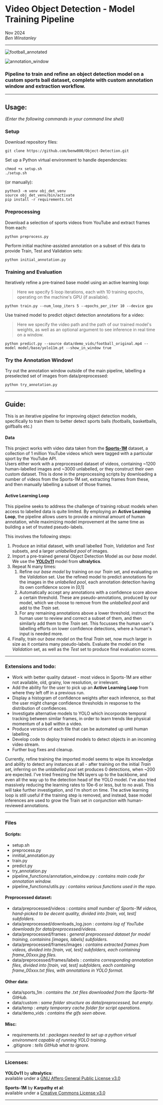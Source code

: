 # Video Object Detection - Model Training Pipeline

Nov 2024 \
*Ben Winstanley*

----

![football_annotated](https://github.com/benw000/Object-Detection/blob/dev/data/demo_vids/football_annotated.gif)

![annotation_window](https://github.com/benw000/Object-Detection/blob/dev/data/demo_vids/annotation_demo.gif)

### Pipeline to train and refine an object detection model on a custom sports ball dataset, complete with custom annotation window and extraction workflow.

----

## Usage:

*(Enter the following commands in your command line shell)*

### Setup
Download repository files: 
```
git clone https://github.com/benw000/Object-Detection.git
```

Set up a Python virtual environment to handle dependencies: 
```
chmod +x setup.sh
./setup.sh
```
(or manually):
```
python3 -m venv obj_det_venv
source obj_det_venv/bin/activate
pip install -r requirements.txt
```
### Preprocessing

Download a selection of sports videos from YouTube and extract frames from each:
```
python preprocess.py
``` 

Perform initial machine-assisted annotation on a subset of this data to provide Train, Test and Validation sets: 
```
python initial_annotation.py
```

### Training and Evaluation

Iteratively refine a pre-trained base model using an active learning loop:
> Here we specify 5 loop iterations, each with 10 training epochs, operating on the machine's GPU (if available).
```
python train.py --num_loop_iters 5 --epochs_per_iter 10 --device gpu
```
Use trained model to predict object detection annotations for a video:
> Here we specify the video path and the path of our trained model's weights, as well as an optional argument to see inference in real time on a window.
```
python predict.py --source data/demo_vids/football_original.mp4 --model model/base/yolo11m.pt --show_in_window true
```

### Try the Annotation Window!

Try out the annotation window outside of the main pipeline, labelling a preselected set of images from data/preprocessed:
```
python try_annotation.py
```

----

## Guide:

This is an iterative pipeline for improving object detection models, specifically to train them to better detect sports balls (footballs, basketballs, golfballs etc.)

#### Data
This project works with video data taken from the **[Sports-1M](https://github.com/gtoderici/sports-1m-dataset/tree/master)** dataset, a collection of 1 million YouTube videos which were tagged with a particular sport by the YouTube API. \
Users either work with a preprocessed dataset of videos, containing ~1200 human-labelled images and ~3000 unlabelled, or they construct their own custom dataset. This is done in the preprocessing scripts by downloading a number of videos from the Sports-1M set, extracting frames from these, and then manually labelling a subset of those frames.

#### Active Learning Loop

This pipeline seeks to address the challenge of training robust models when access to labelled data is quite limited. By employing an **Active Learning Loop**, the pipeline allows users to provide a minimal amount of human annotation, while maximizing model improvement at the same time as building a set of trusted pseudo-labels.

This involves the following steps:
1) Produce an initial dataset, with small labelled *Train*, *Validation* and *Test* subsets, and a larger *unlabelled pool* of images.
2) Import a pre-trained general Object Detection Model as our *base model*. We use the **[YOLOv11](https://docs.ultralytics.com/models/yolo11/)** model from **ultralytics**.
3) Repeat N many times:
    1) Refine our *base model* by training on our *Train* set, and evaluating on the *Validation* set.
     Use the refined model to predict annotations for the images in the *unlabelled pool*, each annotation detection having its own confidence score in [0,1]
    2) Automatically accept any annotations with a confidence score above a certain threshold. These are pseudo-annotations, produced by our model, which we choose to remove from the *unlabelled pool* and add to the *Train* set.
    3) For any remaining annotations above a lower threshold, instruct the human user to review and correct a subset of them, and then similarly add them to the *Train* set. This focusses the human user's labelling efforts on lower confidence detections, where a human's input is needed more.
4) Finally, train our *base model* on the final *Train* set, now much larger in size as it contains many pseudo-labels. Evaluate the model on the *Validation* set, as well as the *Test* set to produce final evaluation scores.

----

### Extensions and todo:

- Work with better quality dataset - most videos in Sports-1M are either not available, old, grainy, low resolution, or irrelevant.
- Add the ability for the user to pick up an **Active Learning Loop** from where they left off in a previous run.
- Display a histogram of confidence weights after each inference, so that the user might change confidence thresholds in response to the distribution of confidences.
- Investigate alternative models to YOLO which incorporate temporal tracking between similar frames, in order to learn trends like physical momentum of a ball within a video.
- Produce versions of each file that can be automated up until human labelling.
- Develop code to deploy trained models to detect objects in an incoming video stream.
- Further bug fixes and cleanup.

Currently, refine training the imported model seems to wipe its knowledge and ability to detect any instances at all - after training on the initial *Train* set, inferring on the *unlabelled pool* set produces 0 detections, when ~200 are expected. I've tried freezing the NN layers up to the backbone, and even all the way up to the detection head of the YOLO model. I've also tried massively reducing the learning rates to 10e-6 or less, but to no avail. This will take further investigation, and I'm short on time. 
The active learning loop is still useful if the training step is removed, and instead, base model inferences are used to grow the Train set in conjunction with human-reviewed annotations.

----

### Files

#### Scripts:
- setup.sh 
- preprocess.py
- innitial_annotation.py
- train.py
- predict.py
- try_annotation.py
- pipeline_functions/annotation_window.py : *contains main code for annotation window.*
- pipeline_functions/utils.py : *contains various functions used in the repo.*

#### Preprocessed dataset:
- data/preprocessed/videos : *contains small number of Sports-1M videos, hand-picked to be decent quality, divided into [train, val, test] subfolders.*
- data/preprocessed/downloads_log.json : *contains log of YouTube downloads for data/preprocessed/videos.*
- data/preprocessed/frames : *general preprocessed dataset for model training, containins [images, labels] subfolders.*
- data/preprocessed/frames/images : *contains extracted frames from videos, divided into [train, val, test] subfolders, each containing frame_00xxx.jpg files.*
- data/preprocessed/frames/labels : *contains corresponding annotation files, divided into [train, val, test] subfolders, each containing frame_00xxx.txt files, with annotations in YOLO format.*

#### Other data:
- data/sports_1m : *contains the .txt files downloaded from the Sports-1M GitHub.*
- data/custom : *same folder structure as data/preprocessed, but empty.*
- data/temp : *empty temporary cache folder for script operations.*
- data/demo_vids : *contains the gifs seen above.*

#### Misc:
- requirements.txt : *packages needed to set up a python virtual environment capable of running YOLO training.*
- .gitignore : *tells GitHub what to ignore.*


----

### Licenses:

**YOLOv11** by **ultralytics**: \
available under a [GNU Affero General Public License v3.0](https://github.com/ultralytics/ultralytics/blob/main/LICENSE) 

**Sports-1M** by **Karpathy et al**: \
available under a [Creative Commons License v3.0](https://github.com/gtoderici/sports-1m-dataset/blob/master/LICENSE.md)

----



